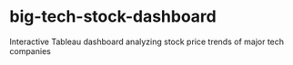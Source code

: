 # big-tech-stock-dashboard
Interactive Tableau dashboard analyzing stock price trends of major tech companies
